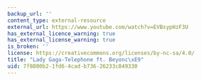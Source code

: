 ```yaml
---
backup_url: ''
content_type: external-resource
external_url: https://www.youtube.com/watch?v=EVBsypHzF3U
has_external_licence_warning: true
has_external_license_warning: true
is_broken: ''
license: https://creativecommons.org/licenses/by-nc-sa/4.0/
title: "Lady Gaga-Telephone ft. Beyonc\xE9"
uid: 7f8800b2-1fd6-4cad-b736-26233c849330
---
```

